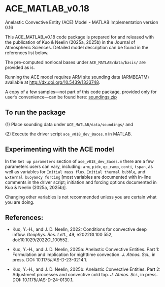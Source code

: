 # ACE_MATLAB_v0.18
Anelastic Convective Entity (ACE) Model - MATLAB Implementation version 0.16

This ACE_MATLAB_v0.18 code package is prepared for and released with the publication of Kuo & Neelin (2025a, 2025b) in the Journal of Atmospheric Sciences. Detailed model description can be found in the references list below.

The pre-computed nonlocal bases under `ACE_MATLAB/data/basis/` are provided as is.

Running the ACE model requires ARM site sounding data (ARMBEATM) available at http://dx.doi.org/10.5439/1333748. 

A copy of a few samples—not part of this code package, provided only for user’s convenience—can be found here: [soundings.zip](https://drive.google.com/file/d/1XQ6rVE7Izc_5xipvHFaswgSCNdquk61T/view?usp=drive_link)


## To run the package
(1) Place sounding data under `ACE_MATLAB/data/soundings/` and

(2) Execute the driver script `ace_v018_dev_8aces.m` in MATLAB.


## Experimenting with the ACE model
In the `Set up parameters` section of `ace_v018_dev_8aces.m` there are a few parameters users can vary, including: `arm`, `pidx`, `qc_ramp`, `conti`, `tspan`, as well as variables for `Initial mass flux`, `Initial thermal bubble`, and `External buoyancy forcing` \[most variables are documented with in-line comments in the driver script; initiation and forcing options documented in Kuo & Neelin (2025a, 2025b)].

Changing other variables is not recommended unless you are certain what you are doing.


## References:
- Kuo, Y.-H., and J. D. Neelin, 2022: Conditions for convective deep inflow. _Geophys. Res. Lett._, 49, e2022GL100 552, doi:10.1029/2022GL100552.

- Kuo, Y.-H., and J. D. Neelin, 2025a: Anelastic Convective Entities. Part 1: Formulation and implication for nighttime convection. _J. Atmos. Sci._, in press. DOI: 10.1175/JAS-D-23-0214.1.

- Kuo, Y.-H., and J. D. Neelin, 2025b: Anelastic Convective Entities. Part 2: Adjustment processes and convective cold top. _J. Atmos. Sci._, in press. DOI: 10.1175/JAS-D-24-0130.1.
